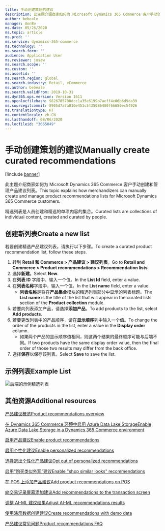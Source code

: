 ```yaml
---
title: 手动创建策划的建议
description: 此主题介绍商家如何为 Microsoft Dynamics 365 Commerce 客户手动创建和管理产品列表。
author: bebeale
manager: AnnBe
ms.date: 05/26/2020
ms.topic: article
ms.prod: ''
ms.service: dynamics-365-commerce
ms.technology: ''
ms.search.form: ''
audience: Application User
ms.reviewer: josaw
ms.search.scope: ''
ms.custom: ''
ms.assetid: ''
ms.search.region: global
ms.search.industry: Retail, eCommerce
ms.author: bebeale
ms.search.validFrom: 2019-10-31
ms.dyn365.ops.version: Version 1611
ms.openlocfilehash: 9826785700dcc1a35e6199b7aeff4e06b6d9da39
ms.sourcegitcommit: 8905d7a7a010e451c5435086480f66650ec54926
ms.translationtype: HT
ms.contentlocale: zh-CN
ms.lasthandoff: 08/06/2020
ms.locfileid: "3665049"
---
```

# <a name="manually-create-curated-recommendations"></a><span data-ttu-id="ccdba-103">手动创建策划的建议</span><span class="sxs-lookup"><span data-stu-id="ccdba-103">Manually create curated recommendations</span></span>

[!include [banner](includes/banner.md)]

<span data-ttu-id="ccdba-104">此主题介绍商家如何为 Microsoft Dynamics 365 Commerce 客户手动创建和管理产品建议列表。</span><span class="sxs-lookup"><span data-stu-id="ccdba-104">This topic explains how merchandizers can manually create and manage product recommendations lists for Microsoft Dynamics 365 Commerce customers.</span></span>

<span data-ttu-id="ccdba-105">精选列表是人员创建和精选的单项内容的集合。</span><span class="sxs-lookup"><span data-stu-id="ccdba-105">Curated lists are collections of individual content, created and curated by people.</span></span>  

## <a name="create-a-new-list"></a><span data-ttu-id="ccdba-106">创建新列表</span><span class="sxs-lookup"><span data-stu-id="ccdba-106">Create a new list</span></span>

<span data-ttu-id="ccdba-107">若要创建精选产品建议列表，请执行以下步骤。</span><span class="sxs-lookup"><span data-stu-id="ccdba-107">To create a curated product recommendation list, follow these steps.</span></span>

1. <span data-ttu-id="ccdba-108">转到 **Retail 和 Commerce &gt; 产品建议 &gt; 建议列表**。</span><span class="sxs-lookup"><span data-stu-id="ccdba-108">Go to **Retail and Commerce &gt; Product recommendations &gt; Recommendation lists**.</span></span>
1. <span data-ttu-id="ccdba-109">选择**新建**。</span><span class="sxs-lookup"><span data-stu-id="ccdba-109">Select **New**.</span></span>
1. <span data-ttu-id="ccdba-110">在**列表 ID** 字段中，输入一个值。</span><span class="sxs-lookup"><span data-stu-id="ccdba-110">In the **List Id** field, enter a value.</span></span>
1. <span data-ttu-id="ccdba-111">在**列表名称**字段中，输入一个值。</span><span class="sxs-lookup"><span data-stu-id="ccdba-111">In the **List name** field, enter a value.</span></span>
    - <span data-ttu-id="ccdba-112">**列表名称**是将在**产品集合**模块的精选列表部分中显示的列表标题。</span><span class="sxs-lookup"><span data-stu-id="ccdba-112">The **List name** is the title of the list that will appear in the curated lists section of the **Product collection** module.</span></span>
1. <span data-ttu-id="ccdba-113">若要向列表添加产品，请选择**添加产品**。</span><span class="sxs-lookup"><span data-stu-id="ccdba-113">To add products to the list, select **Add products**.</span></span>
1. <span data-ttu-id="ccdba-114">若要更改列表中的产品顺序，请在**显示顺序**列中输入一个值。</span><span class="sxs-lookup"><span data-stu-id="ccdba-114">To change the order of the products in the list, enter a value in the **Display order** column.</span></span>
    - <span data-ttu-id="ccdba-115">如果两个产品的显示顺序值相同，则这两个结果的最终顺序可能与后端不同。</span><span class="sxs-lookup"><span data-stu-id="ccdba-115">If two products have the same display order value, then the final order of those two results may differ from the back office.</span></span>
1. <span data-ttu-id="ccdba-116">选择**保存**以保存该列表。</span><span class="sxs-lookup"><span data-stu-id="ccdba-116">Select **Save** to save the list.</span></span>

## <a name="example-list"></a><span data-ttu-id="ccdba-117">示例列表</span><span class="sxs-lookup"><span data-stu-id="ccdba-117">Example List</span></span>

![后端的示例精选列表](./media/examplecuratedrecolist.png)

## <a name="additional-resources"></a><span data-ttu-id="ccdba-119">其他资源</span><span class="sxs-lookup"><span data-stu-id="ccdba-119">Additional resources</span></span>

[<span data-ttu-id="ccdba-120">产品建议概览</span><span class="sxs-lookup"><span data-stu-id="ccdba-120">Product recommendations overview</span></span>](product-recommendations.md)

[<span data-ttu-id="ccdba-121">在 Dynamics 365 Commerce 环境中启用 Azure Data Lake Storage</span><span class="sxs-lookup"><span data-stu-id="ccdba-121">Enable Azure Data Lake Storage in a Dynamics 365 Commerce environment</span></span>](enable-adls-environment.md)

[<span data-ttu-id="ccdba-122">启用产品建议</span><span class="sxs-lookup"><span data-stu-id="ccdba-122">Enable product recommendations</span></span>](enable-product-recommendations.md)

[<span data-ttu-id="ccdba-123">启用个性化建议</span><span class="sxs-lookup"><span data-stu-id="ccdba-123">Enable personalized recommendations</span></span>](personalized-recommendations.md)

[<span data-ttu-id="ccdba-124">选择退出个性化产品建议</span><span class="sxs-lookup"><span data-stu-id="ccdba-124">Opt out of personalized recommendations</span></span>](personalization-gdpr.md)

[<span data-ttu-id="ccdba-125">启用“购买类似外观”建议</span><span class="sxs-lookup"><span data-stu-id="ccdba-125">Enable "shop similar looks" recommendations</span></span>](shop-similar-looks.md)

[<span data-ttu-id="ccdba-126">在 POS 上添加产品建议</span><span class="sxs-lookup"><span data-stu-id="ccdba-126">Add product recommendations on POS</span></span>](product.md)

[<span data-ttu-id="ccdba-127">向交易记录屏幕添加建议</span><span class="sxs-lookup"><span data-stu-id="ccdba-127">Add recommendations to the transaction screen</span></span>](add-recommendations-control-pos-screen.md)

[<span data-ttu-id="ccdba-128">调整 AI-ML 建议结果</span><span class="sxs-lookup"><span data-stu-id="ccdba-128">Adjust AI-ML recommendations results</span></span>](modify-product-recommendation-results.md)

[<span data-ttu-id="ccdba-129">使用演示数据创建建议</span><span class="sxs-lookup"><span data-stu-id="ccdba-129">Create recommendations with demo data</span></span>](product-recommendations-demo-data.md)

[<span data-ttu-id="ccdba-130">产品建议常见问题</span><span class="sxs-lookup"><span data-stu-id="ccdba-130">Product recommendations FAQ</span></span>](faq-recommendations.md)
